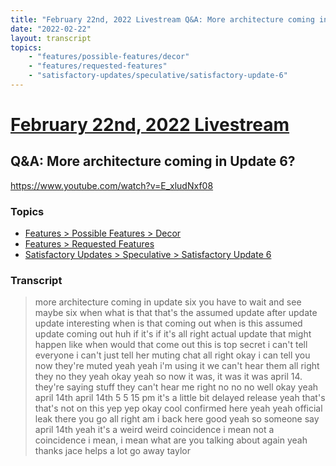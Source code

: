 ```yaml
---
title: "February 22nd, 2022 Livestream Q&A: More architecture coming in Update 6?"
date: "2022-02-22"
layout: transcript
topics:
    - "features/possible-features/decor"
    - "features/requested-features"
    - "satisfactory-updates/speculative/satisfactory-update-6"
---
```

# [February 22nd, 2022 Livestream](../2022-02-22.md)
## Q&A: More architecture coming in Update 6?
https://www.youtube.com/watch?v=E_xludNxf08

### Topics
* [Features > Possible Features > Decor](../topics/features/possible-features/decor.md)
* [Features > Requested Features](../topics/features/requested-features.md)
* [Satisfactory Updates > Speculative > Satisfactory Update 6](../topics/satisfactory-updates/speculative/satisfactory-update-6.md)

### Transcript

> more architecture coming in update six you have to wait and see maybe six when what is that that's the assumed update after update update interesting when is that coming out when is this assumed update coming out huh if it's if it's all right actual update that might happen like when would that come out this is top secret i can't tell everyone i can't just tell her muting chat all right okay i can tell you now they're muted yeah yeah i'm using it we can't hear them all right they no they yeah okay yeah so now it was, it was it was april 14. they're saying stuff they can't hear me right no no no well okay yeah april 14th april 14th 5 5 15 pm it's a little bit delayed release yeah that's that's not on this yep yep okay cool confirmed here yeah yeah official leak there you go all right am i back here good yeah so someone say april 14th yeah it's a weird weird coincidence i mean not a coincidence i mean, i mean what are you talking about again yeah thanks jace helps a lot go away taylor
